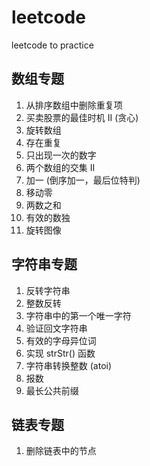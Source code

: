 # leetcode
leetcode to practice

## 数组专题
1. 从排序数组中删除重复项
2. 买卖股票的最佳时机 II (贪心)
3. 旋转数组 
4. 存在重复
5. 只出现一次的数字
6. 两个数组的交集 II
7. 加一 (倒序加一，最后位特判)
8. 移动零
9. 两数之和
10. 有效的数独
11. 旋转图像 

## 字符串专题
1. 反转字符串
2. 整数反转
3. 字符串中的第一个唯一字符
4. 验证回文字符串
5. 有效的字母异位词
6. 实现 strStr() 函数
7. 字符串转换整数 (atoi)
8. 报数
9. 最长公共前缀

## 链表专题
1. 删除链表中的节点
